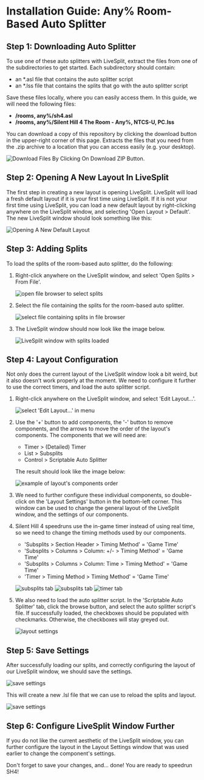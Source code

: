 # Installation Guide: Any% Room-Based Auto Splitter

## Step 1: Downloading Auto Splitter

To use one of these auto splitters with LiveSplit, extract the files from one
of the subdirectories to get started. Each subdirectory should contain:

* an *.asl file that contains the auto splitter script
* an *.lss file that contains the splits that go with the auto splitter script

Save these files locally, where you can easily access them. In this guide, we
will need the following files:

* **<location>/rooms, any%/sh4.asl**
* **<location>/rooms, any%/Silent Hill 4 The Room - Any%, NTCS-U, PC.lss**

You can download a copy of this repository by clicking the download button in
the upper-right corner of this page. Extracts the files that you need from the 
.zip archive to a location that you can access easily (e.g. your desktop).

![Download Files By Clicking On Download ZIP Button.](assets/download_files.jpg)


## Step 2: Opening A New Layout In LiveSplit

The first step in creating a new layout is opening LiveSplit. LiveSplit will
load a fresh default layout if it is your first time using LiveSplit. If it is
not your first time using LiveSplit, you can load a new default layout by
right-clicking anywhere on the LiveSplit window, and selecting 'Open Layout > 
Default'. The new LiveSplit window should look something like this:

![Opening A New Default Layout](assets/install_rooms_step0.jpg)


## Step 3: Adding Splits

To load the splits of the room-based auto splitter, do the following:

1. Right-click anywhere on the LiveSplit window, and select 'Open Splits > From
   File'.

   ![open file browser to select splits](assets/install_rooms_step1a.jpg)

2. Select the file containing the splits for the room-based auto splitter.

   ![select file containing splits in file browser](assets/install_rooms_step1b.jpg)

3. The LiveSplit window should now look like the image below.

   ![LiveSplit window with splits loaded](assets/install_rooms_step1c.jpg)


## Step 4: Layout Configuration

Not only does the current layout of the LiveSplit window look a bit weird, but
it also doesn't work properly at the moment. We need to configure it further to
use the correct timers, and load the auto splitter script.

1. Right-click anywhere on the LiveSplit window, and select 'Edit Layout...'.

   ![select 'Edit Layout...' in menu](assets/install_rooms_step2a.jpg)

2. Use the '+' button to add components, the '-' button to remove components,
   and the arrows to move the order of the layout's components. The components
   that we will need are:
   
   * Timer > (Detailed) Timer
   * List > Subsplits
   * Control > Scriptable Auto Splitter
   
   The result should look like the image below:
   
   ![example of layout's components order](assets/install_rooms_step2c.jpg)

3. We need to further configure these individual components, so double-click on
   the 'Layout Settings' button in the bottom-left corner. This window can be
   used to change the general layout of the LiveSplit window, and the settings
   of our components.

4. Silent Hill 4 speedruns use the in-game timer instead of using real time, so
   we need to change the timing methods used by our components.

   * 'Subsplits > Section Header > Timing Method' = 'Game Time'
   * 'Subsplits > Columns > Column: +/- > Timing Method' = 'Game Time'
   * 'Subsplits > Columns > Column: Time > Timing Method' = 'Game Time'
   * 'Timer > Timing Method > Timing Method' = 'Game Time'

    ![subsplits tab](assets/install_rooms_step2d.jpg)
    ![subsplits tab](assets/install_rooms_step2e.jpg)
    ![timer tab](assets/install_rooms_step2f.jpg)

4. We also need to load the auto splitter script. In the 'Scriptable Auto
   Splitter' tab, click the browse button, and select the auto splitter script's
   file. If successfully loaded, the checkboxes should be populated with
   checkmarks. Otherwise, the checkboxes will stay greyed out.
   
   ![layout settings](assets/install_rooms_step2h.jpg)


## Step 5: Save Settings

After successfully loading our splits, and correctly configuring the layout of
our LiveSplit window, we should save the settings.

![save settings](assets/install_rooms_step3a.jpg)

This will create a new .lsl file that we can use to reload the splits and 
layout.

![save settings](assets/install_rooms_step3b.jpg)


## Step 6: Configure LiveSplit Window Further

If you do not like the current aesthetic of the LiveSplit window, you can
further configure the layout in the Layout Settings window that was used
earlier to change the component's settings.

Don't forget to save your changes, and... done! You are ready to speedrun SH4!

